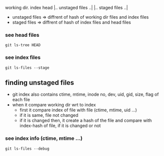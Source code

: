 
working dir.        index              head
    |.. unstaged files ..|
                      |.. staged files ..|


- unstaged files => diffrent of hash of working dir files and index files
- staged files => diffrent of hash of index files and head files

### see head files
    git ls-tree HEAD

### see index files
    git ls-files --stage


## finding unstaged files
- git index also contains ctime, mtime, inode no, dev, uid, gid, size, flag of each file
- when it compare working dir wrt to index
    - first it compare index of file with file (ctime, mtime, uid ...)
    - if it is same, file not changed
    - if it is changed then, it create a hash of the file and compare with index-hash of file, if it is changed or not

### see index info (ctime, mtime ...)
    git ls-files --debug


